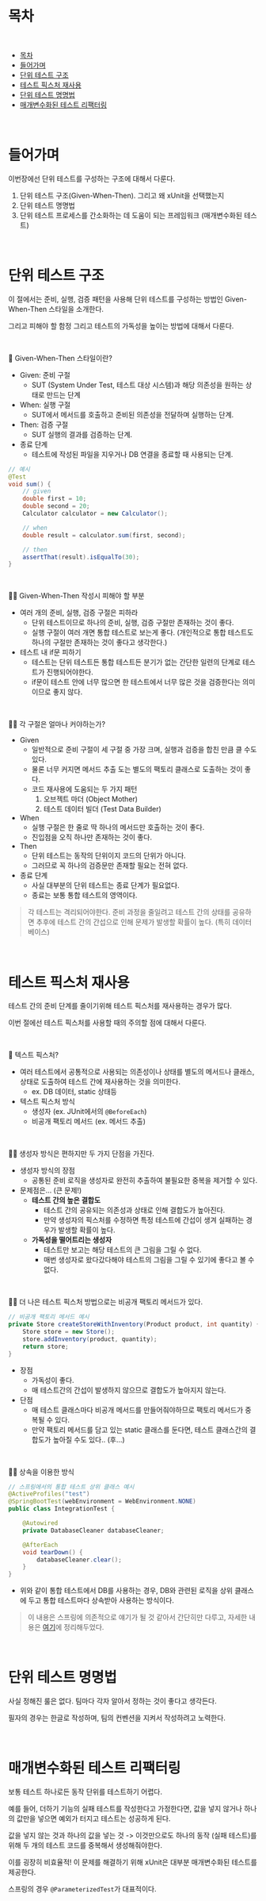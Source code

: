 # 목차

<br>

- [목차](#목차)
- [들어가며](#들어가며)
- [단위 테스트 구조](#단위-테스트-구조)
- [테스트 픽스처 재사용](#테스트-픽스처-재사용)
- [단위 테스트 명명법](#단위-테스트-명명법)
- [매개변수화된 테스트 리팩터링](#매개변수화된-테스트-리팩터링)

<br>

# 들어가며
이번장에선 단위 테스트를 구성하는 구조에 대해서 다룬다.
1. 단위 테스트 구조(Given-When-Then). 그리고 왜 xUnit을 선택했는지
2. 단위 테스트 명명법
3. 단위 테스트 프로세스를 간소화하는 데 도움이 되는 프레임워크 (매개변수화된 테스트)

<br>

# 단위 테스트 구조
이 절에서는 준비, 실행, 검증 패턴을 사용해 단위 테스트를 구성하는 방법인 Given-When-Then 스타일을 소개한다.

그리고 피해야 할 함정 그리고 테스트의 가독성을 높이는 방법에 대해서 다룬다.

<br>

🤔 Given-When-Then 스타일이란?

* Given: 준비 구절
  * SUT (System Under Test, 테스트 대상 시스템)과 해당 의존성을 원하는 상태로 만드는 단계
* When: 실행 구절
  * SUT에서 메서드를 호출하고 준비된 의존성을 전달하며 실행하는 단계.
* Then: 검증 구절
  * SUT 실행의 결과를 검증하는 단계.
* 종료 단계
  * 테스트에 작성된 파일을 지우거나 DB 연결을 종료할 때 사용되는 단계.

```java
// 예시
@Test
void sum() {
    // given
    double first = 10;
    double second = 20;
    Calculator calculator = new Calculator();

    // when
    double result = calculator.sum(first, second);

    // then
    assertThat(result).isEqualTo(30);
}
```

<br>

💁‍♂️ Given-When-Then 작성시 피해야 할 부분

* 여러 개의 준비, 실행, 검증 구절은 피하라
  * 단위 테스트이므로 하나의 준비, 실행, 검증 구절만 존재하는 것이 좋다.
  * 실행 구절이 여러 개면 통합 테스트로 보는게 좋다. (개인적으로 통합 테스트도 하나의 구절만 존재하는 것이 좋다고 생각한다.)
* 테스트 내 if문 피하기
  * 테스트는 단위 테스트든 통합 테스트든 분기가 없는 간단한 일련의 단계로 테스트가 진행되어야한다.
  * if문이 테스트 안에 너무 많으면 한 테스트에서 너무 많은 것을 검증한다는 의미이므로 좋지 않다.

<br>

💁‍♂️ 각 구절은 얼마나 커야하는가?

* Given
  * 일반적으로 준비 구절이 세 구절 중 가장 크며, 실행과 검증을 합친 만큼 클 수도 있다.
  * 물론 너무 커지면 메서드 추출 도는 별도의 팩토리 클래스로 도출하는 것이 좋다.
  * 코드 재사용에 도움되는 두 가지 패턴
    1. 오브젝트 마더 (Object Mother)
    2. 테스트 데이터 빌더 (Test Data Builder)
* When
  * 실행 구절은 한 줄로 딱 하나의 메서드만 호출하는 것이 좋다.
  * 진입점을 오직 하나만 존재하는 것이 좋다. 
* Then
  * 단위 테스트는 동작의 단위이지 코드의 단위가 아니다.
  * 그러므로 꼭 하나의 검증문만 존재할 필요는 전혀 없다.
* 종료 단계
  * 사실 대부분의 단위 테스트는 종료 단계가 필요없다. 
  * 종료는 보통 통합 테스트의 영역이다.

> 각 테스트는 격리되어야한다. 준비 과정을 줄일려고 테스트 간의 상태를 공유하면 추후에 테스트 간의 간섭으로 인해 문제가 발생할 확률이 높다. (특히 데이터베이스)

<br>

# 테스트 픽스처 재사용
테스트 간의 준비 단계를 줄이기위해 테스트 픽스처를 재사용하는 경우가 많다.

이번 절에선 테스트 픽스처를 사용할 때의 주의할 점에 대해서 다룬다.

<br>

🤔 텍스트 픽스처?

* 여러 테스트에서 공통적으로 사용되는 의존성이나 상태를 별도의 메서드나 클래스, 상태로 도출하여 테스트 간에 재사용하는 것을 의미한다.
  * ex. DB 데이터, static 상태등
* 텍스트 픽스처 방식
  * 생성자 (ex. JUnit에서의 `@BeforeEach`)
  * 비공개 팩토리 메서드 (ex. 메서드 추출)

<br>

💁‍♂️ 생성자 방식은 편하지만 두 가지 단점을 가진다.

* 생성자 방식의 장점
  * 공통된 준비 로직을 생성자로 완전히 추출하여 불필요한 중복을 제거할 수 있다.
* 문제점은... (큰 문제!)
  * **테스트 간의 높은 결합도**
    * 테스트 간의 공유되는 의존성과 상태로 인해 결합도가 높아진다.
    * 만약 생성자의 픽스처를 수정하면 특정 테스트에 간섭이 생겨 실패하는 경우가 발생할 확률이 높다.
  * **가독성을 떨어트리는 생성자**
    * 테스트만 보고는 해당 테스트의 큰 그림을 그릴 수 없다.
    * 매번 생성자로 왔다갔다해야 테스트의 그림을 그릴 수 있기에 좋다고 볼 수 없다.

<br>

💁‍♂️ 더 나은 테스트 픽스처 방법으로는 비공개 팩토리 메서드가 있다.

```java
// 비공개 팩토리 메서드 예시
private Store createStoreWithInventory(Product product, int quantity) {
    Store store = new Store();
    store.addInventory(product, quantity);
    return store;
}
```

* 장점
  * 가독성이 좋다.
  * 매 테스트간의 간섭이 발생하지 않으므로 결합도가 높아지지 않는다.
* 단점
  * 매 테스트 클래스마다 비공개 메서드를 만들어줘야하므로 팩토리 메서드가 중복될 수 있다.
  * 만약 팩토리 메서드를 담고 있는 static 클래스를 둔다면, 테스트 클래스간의 결합도가 높아질 수도 있다.. (후...)

<br>

💁‍♂️ 상속을 이용한 방식

```java
// 스프링에서의 통합 테스트 상위 클래스 예시
@ActiveProfiles("test")
@SpringBootTest(webEnvironment = WebEnvironment.NONE)
public class IntegrationTest {

    @Autowired
    private DatabaseCleaner databaseCleaner;

    @AfterEach
    void tearDown() {
        databaseCleaner.clear();
    }
}
```
* 위와 같이 통합 테스트에서 DB를 사용하는 경우, DB와 관련된 로직을 상위 클래스에 두고 통합 테스트마다 상속받아 사용하는 방식이다.

> 이 내용은 스프링에 의존적으로 얘기가 될 것 같아서 간단히만 다루고, 자세한 내용은 [여기](https://github.com/binghe819/TIL/blob/master/Spring/Test/DB%20%ED%85%8C%EC%8A%A4%ED%8A%B8%20%EA%B2%A9%EB%A6%AC/DB%20%ED%85%8C%EC%8A%A4%ED%8A%B8%20%EA%B2%A9%EB%A6%AC.md)에 정리해두었다.

<br>

# 단위 테스트 명명법
사실 정해진 룰은 없다. 팀마다 각자 알아서 정하는 것이 좋다고 생각든다.

필자의 경우는 한글로 작성하며, 팀의 컨벤션을 지켜서 작성하려고 노력한다.

<br>

# 매개변수화된 테스트 리팩터링
보통 테스트 하나로든 동작 단위를 테스트하기 어렵다.

예를 들어, 더하기 기능의 실패 테스트를 작성한다고 가정한다면, 값을 넣지 않거나 하나의 값만을 넣으면 예외가 터지고 테스트는 성공하게 된다.

값을 넣지 않는 것과 하나의 값을 넣는 것 -> 이것만으로도 하나의 동작 (실패 테스트)를 위해 두 개의 테스트 코드를 중복해서 생성해줘야한다.

이를 굉장히 비효율적! 이 문제를 해결하기 위해 xUnit은 대부분 매개변수화된 테스트를 제공한다.

스프링의 경우 `@ParameterizedTest`가 대표적이다.



